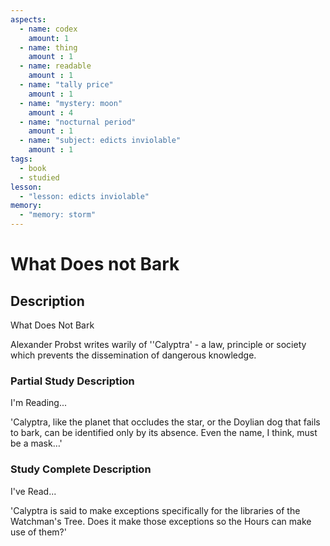 ```yaml
---
aspects: 
  - name: codex
    amount: 1
  - name: thing
    amount : 1
  - name: readable
    amount : 1
  - name: "tally price"
    amount : 1
  - name: "mystery: moon"
    amount : 4
  - name: "nocturnal period"
    amount : 1
  - name: "subject: edicts inviolable"
    amount : 1
tags:
  - book
  - studied
lesson:
  - "lesson: edicts inviolable"
memory:
  - "memory: storm"
---
```


# What Does not Bark

## Description
What Does Not Bark

Alexander Probst writes warily of ''Calyptra' - a law, principle or society which prevents the dissemination of dangerous knowledge.
### Partial Study Description
I'm Reading...

'Calyptra, like the planet that occludes the star, or the Doylian dog that fails to bark, can be identified only by  its absence. Even the name, I think, must be a mask…'
### Study Complete Description
I've Read...

'Calyptra is said to make exceptions specifically for the libraries of the Watchman's Tree. Does it make those exceptions so the Hours can make use of them?'